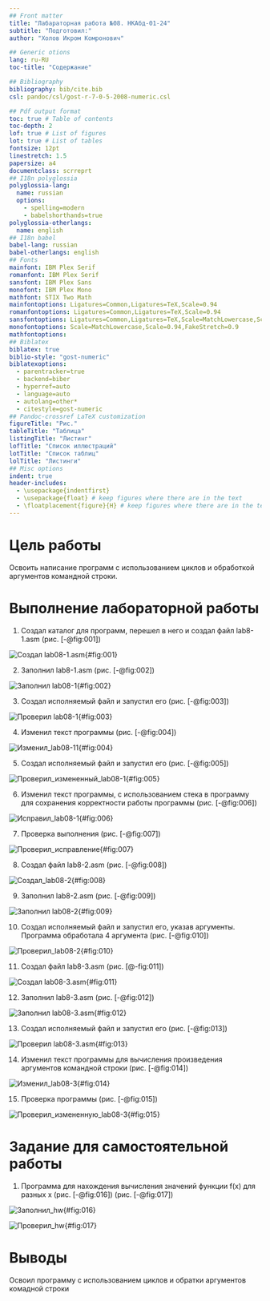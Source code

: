 ```yaml
---
## Front matter
title: "Лабараторная работа №08. НКАбд-01-24"
subtitle: "Подготовил:"
author: "Холов Икром Комронович"

## Generic otions
lang: ru-RU
toc-title: "Содержание"

## Bibliography
bibliography: bib/cite.bib
csl: pandoc/csl/gost-r-7-0-5-2008-numeric.csl

## Pdf output format
toc: true # Table of contents
toc-depth: 2
lof: true # List of figures
lot: true # List of tables
fontsize: 12pt
linestretch: 1.5
papersize: a4
documentclass: scrreprt
## I18n polyglossia
polyglossia-lang:
  name: russian
  options:
	- spelling=modern
	- babelshorthands=true
polyglossia-otherlangs:
  name: english
## I18n babel
babel-lang: russian
babel-otherlangs: english
## Fonts
mainfont: IBM Plex Serif
romanfont: IBM Plex Serif
sansfont: IBM Plex Sans
monofont: IBM Plex Mono
mathfont: STIX Two Math
mainfontoptions: Ligatures=Common,Ligatures=TeX,Scale=0.94
romanfontoptions: Ligatures=Common,Ligatures=TeX,Scale=0.94
sansfontoptions: Ligatures=Common,Ligatures=TeX,Scale=MatchLowercase,Scale=0.94
monofontoptions: Scale=MatchLowercase,Scale=0.94,FakeStretch=0.9
mathfontoptions:
## Biblatex
biblatex: true
biblio-style: "gost-numeric"
biblatexoptions:
  - parentracker=true
  - backend=biber
  - hyperref=auto
  - language=auto
  - autolang=other*
  - citestyle=gost-numeric
## Pandoc-crossref LaTeX customization
figureTitle: "Рис."
tableTitle: "Таблица"
listingTitle: "Листинг"
lofTitle: "Список иллюстраций"
lotTitle: "Список таблиц"
lolTitle: "Листинги"
## Misc options
indent: true
header-includes:
  - \usepackage{indentfirst}
  - \usepackage{float} # keep figures where there are in the text
  - \floatplacement{figure}{H} # keep figures where there are in the text
---
```


# Цель работы

Освоить написание программ с использованием циклов и обработкой аргументов командной строки.

# Выполнение лабораторной работы

1. Создал каталог для программ, перешел в него и создал файл lab8-1.asm (рис. [-@fig:001])

![Создал lab08-1.asm](image/Создал_lab08-1.png){#fig:001}

2. Заполнил lab8-1.asm (рис. [-@fig:002])

![Заполнил lab08-1](image/Заполнил_lab08-1.png){#fig:002}

3. Создал исполняемый файл и запустил его (рис. [-@fig:003])

![Проверил lab08-1](image/Проверил_lab08-1.png){#fig:003}

4. Изменил текст программы (рис. [-@fig:004])

![Изменил_lab08-11](image/Изменил_lab08-1.png){#fig:004}

5. Создал исполняемый файл и запустил его (рис. [-@fig:005])

![Проверил_измененный_lab08-1](image/Проверил_измененный_lab08-1.png){#fig:005}

6. Изменил текст программы, с использованием стека в программу для сохранения корректности работы программы (рис. [-@fig:006])

![Исправил_lab08-1](image/Исправил_lab08-1.png){#fig:006}

7. Проверка выполнения (рис. [-@fig:007])

![Проверил_исправление](image/Проверил_исправление.png){#fig:007}

8. Создал файл lab8-2.asm (рис. [-@fig:008])

![Создал_lab08-2](image/Создал_lab08-2.png){#fig:008}

9. Заполнил lab8-2.asm (рис. [-@fig:009])

![Заполнил lab08-2](image/Заполнил_lab08-2.png){#fig:009}

10. Создал исполняемый файл и запустил его, указав аргументы. Программа обработала 4 аргумента (рис. [-@fig:010])

![Проверил_lab08-2](image/Проверил_lab08-2.png){#fig:010}

11. Создал файл lab8-3.asm (рис. [@-fig:011])

![Создал lab08-3.asm](image/Создал_lab08-3.png){#fig:011}

12. Заполнил lab8-3.asm (рис. [-@fig:012])

![Заполнил lab08-3.asm](image/Заполнил_lab08-3.png){#fig:012}

13. Создал исполняемый файл и запустил его (рис. [-@fig:013])

![Проверил lab08-3.asm](image/Проверил_lab08-3.png){#fig:013}

14. Изменил текст программы для вычисления произведения аргументов командной строки (рис. [-@fig:014])

![Изменил_lab08-3](image/Изменил_lab08-3.png){#fig:014}

15. Проверка программы (рис. [-@fig:015])

![Проверил_измененную_lab08-3](image/Проверил_измененную_lab08-3.png){#fig:015}

# Задание для самостоятельной работы 

1. Программа для нахождения вычисления значений функции f(x) для разных x (рис. [-@fig:016]) (рис. [-@fig:017])

![Заполнил_hw](image/Заполнил_hw.png){#fig:016}

![Проверил_hw](image/Проверил_hw.png){#fig:017}

# Выводы

Освоил программу с использованием циклов и обратки аргументов комадной строки

